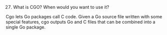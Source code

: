27. What is CGO? When would you want to use it?

Cgo lets Go packages call C code. Given a Go source file written with some special features, cgo outputs Go and C files that can be combined into a single Go package.